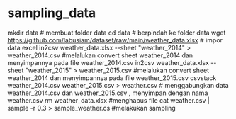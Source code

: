 # sampling_data
mkdir data # membuat folder data
cd data # berpindah ke folder data
wget https://github.com/labusiam/dataset/raw/main/weather_data.xlsx # impor data excel
in2csv weather_data.xlsx --sheet "weather_2014" > weather_2014.csv #melalukan convert sheet weather_2014 dan menyimpannya pada file weather_2014.csv
in2csv weather_data.xlsx --sheet "weather_2015" > weather_2015.csv #melalukan convert sheet weather_2014 dan menyimpannya pada file weather_2015.csv
csvstack weather_2014.csv weather_2015.csv > weather.csv # menggabungkan data weather_2014.csv dan weather_2015.csv , menyimpan dengan nama weather.csv
rm weather_data.xlsx #menghapus file 
cat weather.csv | sample -r 0.3 > sample_weather.cs #melakukan sampling 

